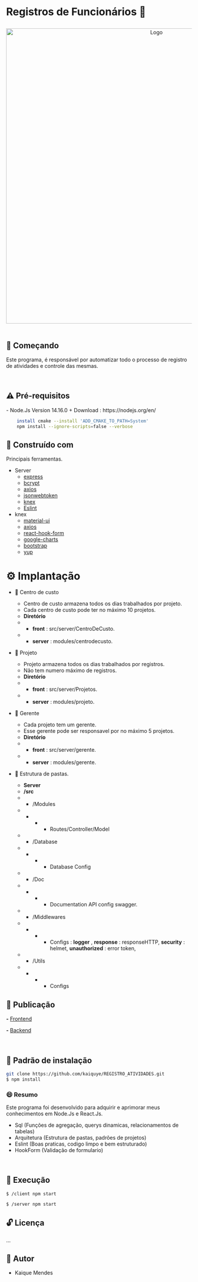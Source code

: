 <!-- PROJECT SHIELDS -->

<!-- PROJECT -->
<br />
<p align="center">
  <h1>
  
 Registros de Funcionários 🔰
    
  </h1> 
  <p align="center">
    <img src="https://user-images.githubusercontent.com/69175890/163806329-0d26a3a9-3c93-46aa-a7d4-c0801d676f08.png" width="800" alt="Logo" >
    <br />
    <br />
  </p>
</p>

<!-- ABOUT THE PROJEC -->

## 🤔 Começando

Este programa, é responsável por automatizar todo o processo de registro de atividades e controle das mesmas.

<br />

<h2>⚠️ Pré-requisitos</h2>
- Node.Js Version 14.16.0 
+ Download : https://nodejs.org/en/

  ```bash
      install cmake --install 'ADD_CMAKE_TO_PATH=System'
      npm install --ignore-scripts=false --verbose
  ````

<h2>👷 Construído com </h2>

Principais ferramentas.

+ Server 
  + <a href="" >  express </a>
  + <a href="https://www.npmjs.com/package/bcrypt" >  bcrypt </a> 
  + <a href="https://www.npmjs.com/package/axios" >  axios </a> 
  + <a href="" > jsonwebtoken </a> 
  + <a href="https://www.npmjs.com/package/nodeailer" > knex </a> 
  + <a href="https://www.npmjs.com/package/nodemiler" > Eslint </a> 
+ knex
  + <a href="https://www.npmjs.com/package/material-ui" >  material-ui </a> 
  + <a href="https://www.npmjs.com/package/axios" >  axios </a> 
  + <a href="https://www.npmjs.com/package/nodemailer" > react-hook-form  </a> 
  + <a href="" > google-charts  </a> 
  + <a href="" > bootstrap  </a> 
  + <a href="" > yup  </a> 



<!-- Implantação -->

<h1>⚙️ Implantação </h1>

  + 📧 Centro de custo
    + Centro de custo armazena todos os dias trabalhados por projeto.
    + Cada centro de custo pode ter no máximo 10 projetos.
    + **Diretório**
    + + **front** : src/server/CentroDeCusto.
    + + **server** : modules/centrodecusto.
    
  + 📧 Projeto
    + Projeto armazena todos os dias trabalhados por registros.
    + Não tem numero máximo de registros.
    + **Diretório**
    + + **front** : src/server/Projetos.
    + + **server** : modules/projeto.
  
  + 📧 Gerente
    + Cada projeto tem um gerente. 
    + Esse gerente pode ser responsavel por no máximo 5 projetos.
    + **Diretório**
    + + **front** : src/server/gerente.
    + + **server** : modules/gerente.
   
   + 📧 Estrutura de pastas.
     + **Server**
     + **/src**
     +  + /Modules 
     + + + + Routes/Controller/Model
     + + /Database
     + + + + Database Config
     + + /Doc 
     + + + + Documentation API config swagger.
     + + /Middlewares
     + + + + Configs : **logger** , **response** : responseHTTP, **security** : helmet, **unauthorized** : error token,
     + + /Utils
      + + + + Configs
      
## 🤖 Publicação


**-** <a href="https://genteegestao.tora.com.br" target="_blank">Frontend</a>

**-** <a href="https://genteegestao.tora.com.br/api/docs" target="_blank">Backend</a>

<br />


<!-- INSTALLATION -->

## 🔨 Padrão de instalação

```bash
git clone https://github.com/kaiquye/REGISTRO_ATIVIDADES.git
$ npm install
```


### 😄 Resumo
Este programa foi desenvolvido para adquirir e aprimorar meus conhecimentos em Node.Js e React.Js.
+ Sql (Funções de agregação, querys dinamicas, relacionamentos de tabelas)
+ Arquitetura (Estrutura de pastas, padrões de projetos)
+ Eslint (Boas praticas, codigo limpo e bem estruturado) 
+ HookForm  (Validação de formulario)

<br>

<!-- SETUP -->

## 🚀 Execução

```
$ /client npm start 
```
```
$ /server npm start 
```


## 🔓 Licença
...

## 📧 Autor 
* Kaique Mendes

